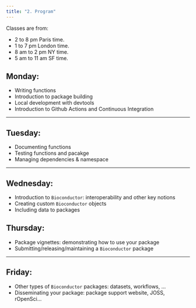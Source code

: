 ```yaml
---
title: "2. Program"
---
```


Classes are from: 

- 2 to 8 pm Paris time.
- 1 to 7 pm London time.
- 8 am to 2 pm NY time.
- 5 am to 11 am SF time.

## Monday:

- Writing functions
- Introduction to package building
- Local development with devtools
- Introduction to Github Actions and Continuous Integration

--- 

## Tuesday: 

- Documenting functions
- Testing functions and pacakge
- Managing dependencies & namespace

--- 

## Wednesday: 

- Introduction to `Bioconductor`: interoperability and other key notions
- Creating custom `Bioconductor` objects
- Including data to packages

## Thursday: 

- Package vignettes: demonstrating how to use your package
- Submitting/releasing/maintaining a `Bioconductor` package

--- 

## Friday: 

- Other types of `Bioconductor` packages: datasets, workflows, ...
- Disseminating your package: package support website, JOSS, rOpenSci...
